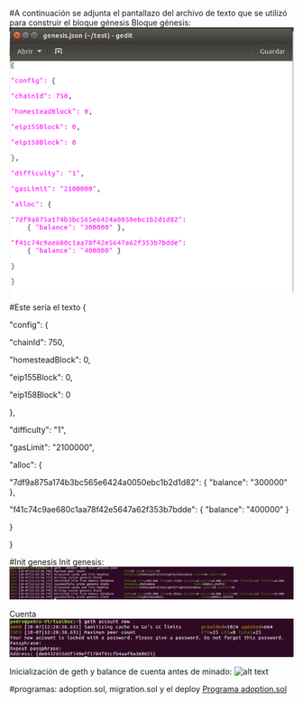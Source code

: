 #A continuación se adjunta el pantallazo del archivo de texto que se utilizó para construir el bloque génesis
Bloque génesis:
![alt text](https://github.com/PedroCCBlck/Dise-o-y-desarrollo/blob/master/PEC1/bloque%20genesis.png "Bloque génesis")

#Este sería el texto
{

"config": {

"chainId": 750, 

"homesteadBlock": 0,

"eip155Block": 0,

"eip158Block": 0

},

"difficulty": "1",

"gasLimit": "2100000",

"alloc": {

"7df9a875a174b3bc565e6424a0050ebc1b2d1d82": 
    { "balance": "300000" },

"f41c74c9ae680c1aa78f42e5647a62f353b7bdde": 
    { "balance": "400000" }

}

}

#Init genesis
Init genesis:
![alt text](https://github.com/PedroCCBlck/Dise-o-y-desarrollo/blob/master/PEC1/init%20genesis.png "Init génesis")

Cuenta
![alt text](https://github.com/PedroCCBlck/Dise-o-y-desarrollo/blob/master/PEC1/cuenta.png "Cuenta")

Inicialización de geth y balance de cuenta antes de minado:
![alt text](https://github.com/PedroCCBlck/Dise-o-y-desarrollo/blob/master/PEC1/inicializaci%C3%B3n%20geth.png "Inicialización de geth y balance de cuenta antes de minado")

#programas: adoption.sol, migration.sol y el deploy
[Programa adoption.sol](https://github.com/PedroCCBlck/Truffle_evaluation/blob/master/Adoption.sol)

